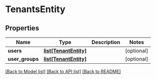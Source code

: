 # TenantsEntity

## Properties
Name | Type | Description | Notes
------------ | ------------- | ------------- | -------------
**users** | [**list[TenantEntity]**](TenantEntity.md) |  | [optional] 
**user_groups** | [**list[TenantEntity]**](TenantEntity.md) |  | [optional] 

[[Back to Model list]](../README.md#documentation-for-models) [[Back to API list]](../README.md#documentation-for-api-endpoints) [[Back to README]](../README.md)


